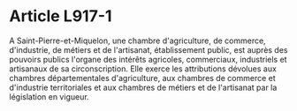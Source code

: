 # Article L917-1

A Saint-Pierre-et-Miquelon, une chambre d'agriculture, de commerce, d'industrie, de métiers et de l'artisanat, établissement public, est auprès des pouvoirs publics l'organe des intérêts agricoles, commerciaux, industriels et artisanaux de sa circonscription. Elle exerce les attributions dévolues aux chambres départementales d'agriculture, aux chambres de commerce et d'industrie territoriales et aux chambres de métiers et de l'artisanat par la législation en vigueur.
